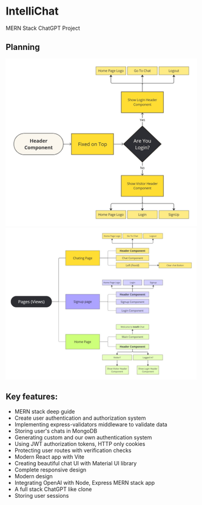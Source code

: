 # IntelliChat

MERN Stack ChatGPT Project

## Planning
![Header Planning](Planning/header.jpg)
![Pages Planning](Planning/pages.jpg)

## Key features:
- MERN stack deep guide
- Create user authentication and authorization system
- Implementing express-validators middleware to validate data
- Storing user's chats in MongoDB
- Generating custom and our own authentication system
- Using JWT authorization tokens, HTTP only cookies
- Protecting user routes with verification checks
- Modern React app with Vite
- Creating beautiful chat UI with Material UI library
- Complete responsive design
- Modern design
- Integrating OpenAI with Node, Express MERN stack app
- A full stack ChatGPT like clone
- Storing user sessions
